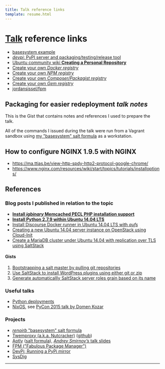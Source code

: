 ```yaml
---
title: Talk reference links
template: resume.html
---
```


# [Talk](index.html) reference links

* [basesystem example][basesystem-example]
* [*devpi*: PyPI server and packaging/testing/release tool][devpi]
* [Ubuntu community wiki **Creating a Personal Repository**][own-apt-repo]
* [Create your own *Docker registry*][docker-registry]
* [Create your own *NPM registry*][npm-registry]
* [Create your own *Composer/Packagist registry*][composer-registry]
* [Create your own *Gem registry*][ruby-registry]
* [jordansissel/fpm][fpm-repo]


## Packaging for easier redeployment *talk notes*

This is the Gist that contains notes and references I used to prepare the talk.

All of the commands I issued during the talk were run from a Vagrant sandbox using
[my "basesystem" salt formula](https://github.com/renoirb/salt-basesystem) as a workstation.


## How to configure NGINX 1.9.5 with NGINX

* https://ma.ttias.be/view-http-spdy-http2-protocol-google-chrome/
* https://www.nginx.com/resources/wiki/start/topics/tutorials/installoptions/


## References

### Blog posts I published in relation to the topic

* [**Install *igbinary* Memcached PECL PHP installation support**](https://renoirboulanger.com/blog/2015/02/install-php5-memcached-pecl-extension-support-igbinary/)
* [**Install Python 2.7.9 within Ubuntu 14.04 LTS**](https://renoirboulanger.com/blog/2015/04/upgrade-python-2-7-9-ubuntu-14-04-lts-making-deb-package/)
* [Install Discourse Docker runner in Ubuntu 14.04 LTS with *aufs*](https://renoirboulanger.com/blog/2015/04/install-discourse-docker-ubuntu-14-04-aufs-enabled/)
* [Creating a new Ubuntu 14.04 server instance on OpenStack using Cloud-Init](https://renoirboulanger.com/blog/2015/03/creating-new-ubuntu-salt-master-terminal-using-cloud-init/)
* [Create a MariaDB cluster under Ubuntu 14.04 with replication over TLS using SaltStack](https://renoirboulanger.com/blog/2015/01/create-mariadb-cluster-replication-ssl-salt-stack/)



#### Gists

1. [Bootstrapping a salt master by pulling git repositories](https://gist.github.com/WebPlatformDocs/01c09df78f05612c281f)
2. [Use SaltStack to install WordPress plugins using either git or zip](https://gist.github.com/renoirb/1b42edac44c723185c9d)
3. [Generate automaticallly SaltStack server roles grain based on its name](https://gist.github.com/renoirb/b2e0222ad52e5d453298)



### Useful talks

* [Python deployments](https://hynek.me/talks/python-deployments/)
* [NixOS](https://nixos.org/), see [PyCon 2015 talk by Domen Kozar](https://www.youtube.com/watch?v=W8A2bOKPtJU)



### Projects

* [*renoirb* "basesystem" salt formula](https://github.com/renoirb/salt-basesystem)
* [Twemproxy (a.k.a. Nutcracker)](https://blog.twitter.com/2012/twemproxy) ([github](https://github.com/twitter/twemproxy))
* [Aptly](http://www.aptly.info/) ([salt formula](https://github.com/saltstack-formulas/aptly-formula)), [*Andrey Smirnov’s* talk slides](http://www.slideshare.net/Smirnov.Andrey/aptly-debian-repository-management-tool)
* [FPM ("Fabulous Package Manager")](https://github.com/jordansissel/fpm)
* [DevPi; Running a PyPi mirror](http://doc.devpi.net/latest/quickstart-pypimirror.html)
* [SysDig](http://www.sysdig.org/)


----


  [basesystem-example]: https://github.com/renoirb/salt-basesystem "Renoir’s basesystem which also acts as a local workbench"
  [devpi]: http://doc.devpi.net/latest/quickstart-pypimirror.html "devpi, an utility to make your own mirror"
  [renoirb]: http://renoirb.com/#is
  [own-apt-repo]: https://help.ubuntu.com/community/Repositories/Personal "Debian reference document on how to make your own APT repository"
  [docker-registry]: https://github.com/docker/distribution
  [npm-registry]: https://github.com/mixu/npm_lazy
  [composer-registry]: https://github.com/composer/satis
  [ruby-registry]: http://guides.rubygems.org/run-your-own-gem-server/ "RoR registry. Warning, i’m unsure if there’s something more complete than this one"
  [fpm-repo]: https://github.com/jordansissel/fpm
  [forbes-common-devops-bottlenecks]: http://www.forbes.com/sites/mikekavis/2014/12/18/11-common-devops-bottlenecks "11 Common DevOps Bottlenecks"
